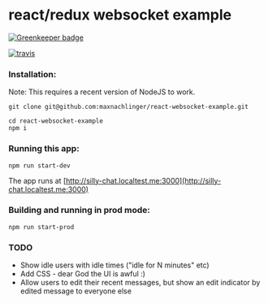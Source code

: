 # react/redux websocket example

[![Greenkeeper badge](https://badges.greenkeeper.io/maxnachlinger/redux-websocket-example.svg)](https://greenkeeper.io/)

[![travis][travis-image]][travis-url]

[travis-image]: https://travis-ci.org/maxnachlinger/redux-websocket-example.svg?branch=master
[travis-url]: https://travis-ci.org/maxnachlinger/redux-websocket-example

### Installation:
Note: This requires a recent version of NodeJS to work.
```shell
git clone git@github.com:maxnachlinger/react-websocket-example.git

cd react-websocket-example
npm i
```

### Running this app:
```shell
npm run start-dev
```
The app runs at [http://silly-chat.localtest.me:3000](http://silly-chat.localtest.me:3000)

### Building and running in prod mode:
```shell
npm run start-prod 
```

### TODO
- Show idle users with idle times ("idle for N minutes" etc)
- Add CSS - dear God the UI is awful :)
- Allow users to edit their recent messages, but show an edit indicator by edited message to everyone else
